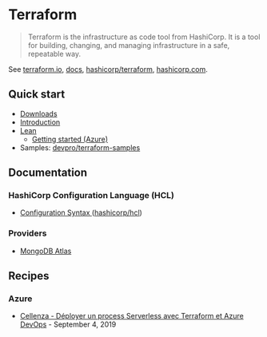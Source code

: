# Terraform

> Terraform is the infrastructure as code tool from HashiCorp. It is a tool for building, changing, and managing infrastructure in a safe, repeatable way.

See [terraform.io](https://www.terraform.io/), [docs](https://www.terraform.io/docs/index.html), [hashicorp/terraform](https://github.com/hashicorp/terraform), [hashicorp.com](https://www.hashicorp.com/products/terraform/).

## Quick start

- [Downloads](https://www.terraform.io/downloads.html)
- [Introduction](https://www.terraform.io/intro/index.html)
- [Lean](https://learn.hashicorp.com/terraform)
  - [Getting started (Azure)](https://learn.hashicorp.com/tutorials/terraform/infrastructure-as-code?in=terraform/azure-get-started)
- Samples: [devpro/terraform-samples](https://github.com/devpro/terraform-samples)

## Documentation

### HashiCorp Configuration Language (HCL)

- [Configuration Syntax ](https://www.terraform.io/docs/configuration/syntax.html) ([hashicorp/hcl](https://github.com/hashicorp/hcl))

### Providers

- [MongoDB Atlas](https://github.com/terraform-providers/terraform-provider-mongodbatlas)

## Recipes

### Azure

- [Cellenza - Déployer un process Serverless avec Terraform et Azure DevOps](https://blog.cellenza.com/devops/deployer-un-process-serverless-avec-terraform-et-azure-devops/) - September 4, 2019
